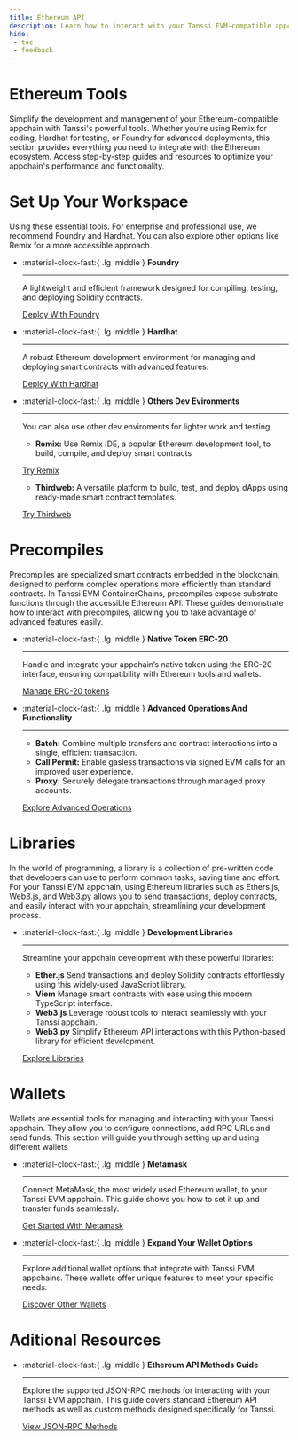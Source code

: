 ```yaml
---
title: Ethereum API
description: Learn how to interact with your Tanssi EVM-compatible appchain through the Ethereum API with different Ethereum tools like Remix, Hardhat, Foundry, and more.
hide:
 - toc
 - feedback
---
```


# Ethereum Tools

Simplify the development and management of your Ethereum-compatible appchain with Tanssi's powerful tools. Whether you’re using Remix for coding, Hardhat for testing, or Foundry for advanced deployments, this section provides everything you need to integrate with the Ethereum ecosystem. Access step-by-step guides and resources to optimize your appchain's performance and functionality.

# Set Up Your Workspace

Using these essential tools. For enterprise and professional use, we recommend Foundry and Hardhat. You can also explore other options like Remix for a more accessible approach.

<div class="grid cards" markdown>

-   :material-clock-fast:{ .lg .middle } __Foundry__

    ---
    
    A lightweight and efficient framework designed for compiling, testing, and deploying Solidity contracts.

    [Deploy With Foundry](dev-env/foundry.md) 

-   :material-clock-fast:{ .lg .middle } __Hardhat__

    ---
    
    A robust Ethereum development environment for managing and deploying smart contracts with advanced features.

    [Deploy With Hardhat](dev-env/hardhat.md) 

</div>

<div class="grid cards" markdown>

-   :material-clock-fast:{ .lg .middle } __Others Dev Evironments__

    ---
    
    You can also use other dev enviroments for lighter work and testing.
    
    - **Remix:** Use Remix IDE, a popular Ethereum development tool, to build, compile, and deploy smart contracts
      
    [Try Remix](dev-env/remix.md)  
  
    - **Thirdweb:** A versatile platform to build, test, and deploy dApps using ready-made smart contract templates.
      
    [Try Thirdweb](dev-env/thirdweb.md) 
    
</div>

# Precompiles

Precompiles are specialized smart contracts embedded in the blockchain, designed to perform complex operations more efficiently than standard contracts. In Tanssi EVM ContainerChains, precompiles expose substrate functions through the accessible Ethereum API. These guides demonstrate how to interact with precompiles, allowing you to take advantage of advanced features easily.

<div class="grid cards" markdown>

-   :material-clock-fast:{ .lg .middle } __Native Token ERC-20__

    ---
    
    Handle and integrate your appchain’s native token using the ERC-20 interface, ensuring compatibility with Ethereum tools and wallets.
      
    [Manage ERC-20 tokens](precompiles/erc20.md)  

-   :material-clock-fast:{ .lg .middle } __Advanced Operations And Functionality__

    ---
    
    - **Batch:** Combine multiple transfers and contract interactions into a single, efficient transaction.
    - **Call Permit:** Enable gasless transactions via signed EVM calls for an improved user experience.
    - **Proxy:** Securely delegate transactions through managed proxy accounts.
      
    [Explore Advanced Operations](precompiles/index.md)
</div>

# Libraries

In the world of programming, a library is a collection of pre-written code that developers can use to perform common tasks, saving time and effort. For your Tanssi EVM appchain, using Ethereum libraries such as Ethers.js, Web3.js, and Web3.py allows you to send transactions, deploy contracts, and easily interact with your appchain, streamlining your development process.


<div class="grid cards" markdown>

-   :material-clock-fast:{ .lg .middle } __Development Libraries__

    ---
    Streamline your appchain development with these powerful libraries:  

    - **Ether.js** Send transactions and deploy Solidity contracts effortlessly using this widely-used JavaScript library.
    - **Viem** Manage smart contracts with ease using this modern TypeScript interface.
    - **Web3.js** Leverage robust tools to interact seamlessly with your Tanssi appchain.
    - **Web3.py** Simplify Ethereum API interactions with this Python-based library for efficient development.
 
    [Explore Libraries](libraries/index.md) 

</div>

# Wallets 

Wallets are essential tools for managing and interacting with your Tanssi appchain. They allow you to configure connections, add RPC URLs and send funds. This section will guide you through setting up and using different wallets

<div class="grid cards" markdown>

-   :material-clock-fast:{ .lg .middle } __Metamask__

    ---
    
    Connect MetaMask, the most widely used Ethereum wallet, to your Tanssi EVM appchain. This guide shows you how to set it up and transfer funds seamlessly.
      
    [Get Started With Metamask](wallets/metamask.md)  

-   :material-clock-fast:{ .lg .middle } __Expand Your Wallet Options__

    ---
    Explore additional wallet options that integrate with Tanssi EVM appchains. These wallets offer unique features to meet your specific needs:
    
    
    [Discover Other Wallets](wallets/index.md)
    
</div>

# Aditional Resources

<div class="grid cards" markdown>

-   :material-clock-fast:{ .lg .middle } __Ethereum API Methods Guide__

    ---
    
    Explore the supported JSON-RPC methods for interacting with your Tanssi EVM appchain. This guide covers standard Ethereum API methods as well as custom methods designed specifically for Tanssi.
      
    [View JSON-RPC Methods](rpc.md)  

</div>